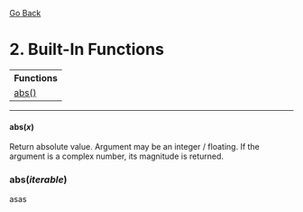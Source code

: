 [Go Back](./README.md)

# <a name="2"></a> 2. Built-In Functions

<table>
    <tr>
        <th colspan="3">Functions</th>
    </tr>
    <tr>
        <td><a href="#abs">abs()</a><td>
    </tr>
</table>

----

#### <a name="abs"></a> <b>abs(</b><i>x</i><b>)</b>
Return absolute value. Argument may be an integer / floating. If the argument is a complex number, its magnitude is returned.

### <a name="abs"></a> <b>abs(</b><i>iterable</i><b>)</b>
asas
